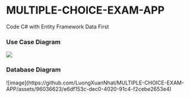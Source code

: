 # MULTIPLE-CHOICE-EXAM-APP
Code C# with Entity Framework Data First

<h3> Use Case Diagram </h3>
<img src="https://github.com/LuongXuanNhat/MULTIPLE-CHOICE-EXAM-APP/assets/96036623/5824f977-f4fd-498f-8935-55556d563c78" />


<h3> Database Diagram </h3>
![image](https://github.com/LuongXuanNhat/MULTIPLE-CHOICE-EXAM-APP/assets/96036623/e6df153c-dec0-4020-91c4-f2cebe2653e4)
